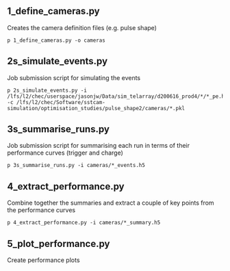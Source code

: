
## 1_define_cameras.py

Creates the camera definition files (e.g. pulse shape)

```
p 1_define_cameras.py -o cameras
```

## 2s_simulate_events.py

Job submission script for simulating the events

```
p 2s_simulate_events.py -i /lfs/l2/chec/userspace/jasonjw/Data/sim_telarray/d200616_prod4/*/*_pe.h5 -c /lfs/l2/chec/Software/sstcam-simulation/optimisation_studies/pulse_shape2/cameras/*.pkl
```

## 3s_summarise_runs.py

Job submission script for summarising each run in terms of their performance curves (trigger and charge)

```
p 3s_summarise_runs.py -i cameras/*_events.h5
```

## 4_extract_performance.py

Combine together the summaries and extract a couple of key points from the performance curves

```
p 4_extract_performance.py -i cameras/*_summary.h5
```

## 5_plot_performance.py

Create performance plots
